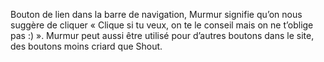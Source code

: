 Bouton de lien dans la barre de navigation, Murmur signifie qu’on nous suggère de cliquer « Clique si tu veux, on te le conseil mais on ne t’oblige pas :) ». Murmur peut aussi être utilisé pour d’autres boutons dans le site, des boutons moins criard que Shout.
